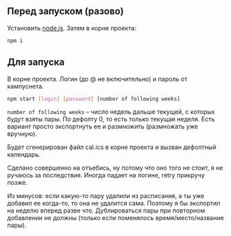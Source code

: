 ## Перед запуском (разово)

Установить [node.js](https://nodejs.org/en/). Затем в корне проекта:

```bash
npm i
```

## Для запуска

В корне проекта. Логин (до @ не включительно) и пароль от кампуснета.
```bash
npm start [login] [password] [number of following weeks]
```

`number of following weeks` – число недель дальше текущей, с которых будут взяты пары. По дефолту 0, то есть только текущая неделя. Есть вариант просто экспортнуть ее и размножить (размножать уже вручную).

Будет сгенерирован файл cal.ics в корне проекта и вызван дефолтный календарь.

Сделано совершенно на отъебись, ну потому что оно того не стоит, я не ручаюсь за последствия. Иногда падает на логине, retry прикручу позже.

Из минусов: если какую-то пару удалили из расписания, а ты уже добавил ее когда-то, то она не удалится сама. Поэтому я бы экспортил на неделю вперед разве что. Дублироваться пары при повторном добавлении не должны (только если поменялось время/место/название пары).
